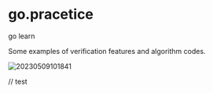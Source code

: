 # go.pracetice

go learn 

Some examples of verification features and algorithm codes.

![20230509101841](https://cdn.staticaly.com/gh/vk-link/Markdown@master/imgs_for_blogs/20230509101841.png)

// test